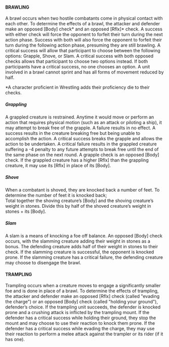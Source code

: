 #### BRAWLING

A brawl occurs when two hostile combatants come in physical contact with each other. To determine the effects of a brawl, the attacker and defender make an opposed [Body] check* and an opposed [Rflx]* check. A success with either check will force the opponent to forfeit their turn during the next action phase. Success with both will also force the opponent to forfeit their turn during the following action phase, presuming they are still brawling. A critical success will allow that participant to choose between the following options: Grapple, Shove, or Slam. A critical success with both opposed checks allows that participant to choose two options instead.
If both participants have a critical success, no one chooses an option.
A unit involved in a brawl cannot sprint and has all forms of movement reduced by half.

*A character proficient in Wrestling adds their proficiency die to their checks.

##### Grappling
A grappled creature is restrained. Anytime it would move or perform an action that requires physical motion (such as an attack or piloting a ship), it may attempt to break free of the grapple. A failure results in no effect. A success results in the creature breaking free but being unable to accomplish the action. A critical success breaks the grapple and allows the action to be undertaken. A critical failure results in the grappled creature suffering a -4 penalty to any future attempts to break free until the end of the same phase on the next round.
A grapple check is an opposed [Body] check. If the grappled creature has a higher [Rflx] than the grappling creature, it may use its [Rflx] in place of its [Body].

##### Shove
When a combatant is shoved, they are knocked back a number of feet. To determine the number of feet it is knocked back;  
Total together the shoving creature’s [Body] and the shoving creature’s weight in stones.
Divide this by half of the shoved creature’s weight in stones + its [Body].

##### Slam
A slam is a means of knocking a foe off balance. An opposed [Body] check occurs, with the slamming creature adding their weight in stones as a bonus. The defending creature adds half of their weight in stones to their check. If the slamming creature is successful, the opponent is knocked prone. If the slamming creature has a critical failure, the defending creature may choose to disengage the brawl.

#### TRAMPLING
Trampling occurs when a creature moves to engage a significantly smaller foe and is done in place of a brawl. To determine the effects of trampling, the attacker and defender make an opposed [Rflx] check (called "evading the charge") or an opposed [Body] check (called "holding your ground"), defender’s choice. If the trampling unit succeeds, the defender is knocked prone and a crushing attack is inflicted by the trampling mount.
If the defender has a critical success while holding their ground, they stop the mount and may choose to use their reaction to knock them prone.
If the defender has a critical success while evading the charge, they may use their reaction to perform a melee attack against the trampler or its rider (if it has one).

